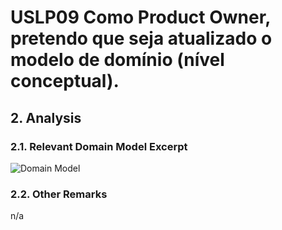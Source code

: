 # USLP09 Como Product Owner, pretendo que seja atualizado o modelo de domínio (nível conceptual).

## 2. Analysis

### 2.1. Relevant Domain Model Excerpt 

![Domain Model](svg/lp09-domain-model-.svg)

### 2.2. Other Remarks

n/a